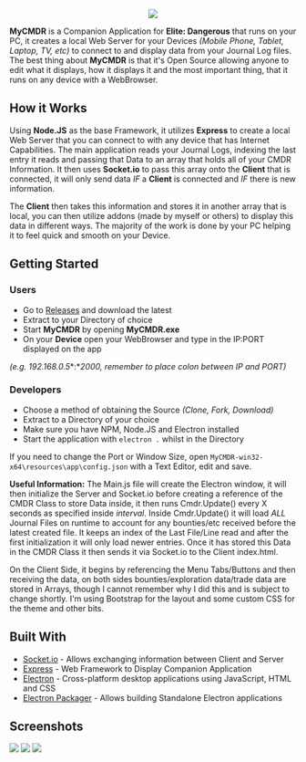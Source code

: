 <p align="center">
<img src ="http://i.imgur.com/Ys5NPR5.png"/>
</p>

**MyCMDR** is a Companion Application for  **Elite: Dangerous** that runs on your PC, it creates a local Web Server for your Devices *(Mobile Phone, Tablet, Laptop, TV, etc)* to connect to and display data from your Journal Log files. The best thing about **MyCMDR** is that it's Open Source allowing anyone to edit what it displays, how it displays it and the most important thing, that it runs on any device with a WebBrowser.

## How it Works
Using **Node.JS** as the base Framework, it utilizes **Express** to create a local Web Server that you can connect to with any device that has Internet Capabilities. The main application reads your Journal Logs, indexing the last entry it reads and passing that Data to an array that holds all of your CMDR Information. It then uses **Socket.io** to pass this array onto the **Client** that is connected, it will only send data *IF* a **Client** is connected and *IF* there is new information.

The **Client** then takes this information and stores it in another array that is local, you can then utilize addons (made by myself or others) to display this data in different ways. The majority of the work is done by your PC helping it to feel quick and smooth on your Device.

## Getting Started
### Users
* Go to [Releases](https://github.com/jakebilbe/MyCMDR/releases) and download the latest
* Extract to your Directory of choice
* Start **MyCMDR** by opening **MyCMDR.exe**
* On your **Device** open your WebBrowser and type in the IP:PORT displayed on the app

 *(e.g. 192.168.0.5**:**2000, remember to place colon between IP and PORT)*

### Developers
* Choose a method of obtaining the Source *(Clone, Fork, Download)*
* Extract to a Directory of your choice
* Make sure you have NPM, Node.JS and Electron installed
* Start the application with `electron .` whilst in the Directory

If you need to change the Port or Window Size, open `MyCMDR-win32-x64\resources\app\config.json` with a Text Editor, edit and save.

**Useful Information:** The Main.js file will create the Electron window, it will then initialize the Server and Socket.io before creating a reference of the CMDR Class to store Data inside, it then runs Cmdr.Update() every X seconds as specified inside *interval*. Inside Cmdr.Update() it will load *ALL* Journal Files on runtime to account for any bounties/etc received before the latest created file. It keeps an index of the Last File/Line read and after the first initialization it will only load newer entries. Once it has stored this Data in the CMDR Class it then sends it via Socket.io to the Client index.html.

On the Client Side, it begins by referencing the Menu Tabs/Buttons and then receiving the data, on both sides bounties/exploration data/trade data are stored in Arrays, though I cannot remember why I did this and is subject to change shortly. I'm using Bootstrap for the layout and some custom CSS for the theme and other bits.

## Built With
* [Socket.io](https://github.com/socketio/socket.io) - Allows exchanging information between Client and Server
* [Express](https://github.com/expressjs/express) - Web Framework to Display Companion Application
* [Electron](https://github.com/electron/electron) - Cross-platform desktop applications using JavaScript, HTML and CSS
* [Electron Packager](https://github.com/electron-userland/electron-packager) - Allows building Standalone Electron applications

## Screenshots
<img src ="http://i.imgur.com/T1FuGAb.png" />
<img src ="http://i.imgur.com/NkuYeHm.png" />
<img src ="http://i.imgur.com/tCQgOqt.png" />
